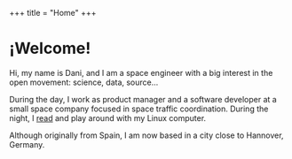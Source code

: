 +++
title = "Home"
+++

# ¡Welcome!

Hi, my name is Dani, and I am a space engineer with a big interest in the open movement: science, data, source...

During the day, I work as product manager and a software developer at a small space company focused in space traffic coordination. During the night, I [read](./books) and play around with my Linux computer.

Although originally from Spain, I am now based in a city close to Hannover, Germany.
